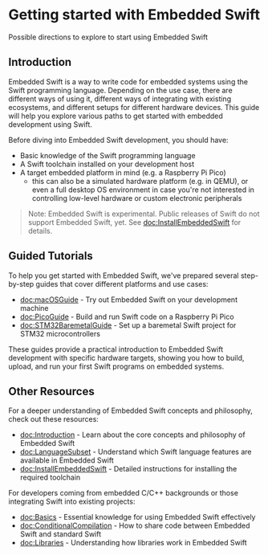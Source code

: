 # Getting started with Embedded Swift

Possible directions to explore to start using Embedded Swift

## Introduction

Embedded Swift is a way to write code for embedded systems using the Swift programming language. Depending on the use case, there are different ways of using it, different ways of integrating with existing ecosystems, and different setups for different hardware devices. This guide will help you explore various paths to get started with embedded development using Swift.

Before diving into Embedded Swift development, you should have:

- Basic knowledge of the Swift programming language
- A Swift toolchain installed on your development host
- A target embedded platform in mind (e.g. a Raspberry Pi Pico)
  - this can also be a simulated hardware platform (e.g. in QEMU), or even a full desktop OS environment in case you're not interested in controlling low-level hardware or custom electronic peripherals
  
> Note: Embedded Swift is experimental. Public releases of Swift do not support Embedded Swift, yet. See <doc:InstallEmbeddedSwift> for details.

## Guided Tutorials

To help you get started with Embedded Swift, we've prepared several step-by-step guides that cover different platforms and use cases:

- <doc:macOSGuide> - Try out Embedded Swift on your development machine
- <doc:PicoGuide> - Build and run Swift code on a Raspberry Pi Pico
- <doc:STM32BaremetalGuide> - Set up a baremetal Swift project for STM32 microcontrollers

These guides provide a practical introduction to Embedded Swift development with specific hardware targets, showing you how to build, upload, and run your first Swift programs on embedded systems.

## Other Resources

For a deeper understanding of Embedded Swift concepts and philosophy, check out these resources:

- <doc:Introduction> - Learn about the core concepts and philosophy of Embedded Swift
- <doc:LanguageSubset> - Understand which Swift language features are available in Embedded Swift
- <doc:InstallEmbeddedSwift> - Detailed instructions for installing the required toolchain

For developers coming from embedded C/C++ backgrounds or those integrating Swift into existing projects:

- <doc:Basics> - Essential knowledge for using Embedded Swift effectively
- <doc:ConditionalCompilation> - How to share code between Embedded Swift and standard Swift
- <doc:Libraries> - Understanding how libraries work in Embedded Swift
